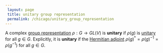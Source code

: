 ```yaml
---
 layout: page
 title: unitary group representation
 permalink: /chicago/unitary_group_representation
---
```

A complex [group representation](https://mathgloss.github.io/MathGloss/group_representation) $\rho: G\to GL(V)$ is **unitary** if $\rho(g)$ is [unitary](https://mathgloss.github.io/MathGloss/unitary_group) for all $g\in G$.  Explicitly, it is **unitary** if the [Hermitian adjoint](https://mathgloss.github.io/MathGloss/adjoint_of_a_linear_transformation) $\rho(g)^* =  \rho(g)^{-1} = \rho(g^{-1})$ for all $g\in G$. 